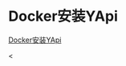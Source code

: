 # Docker安装YApi

[Docker安装YApi](https://www.cnblogs.com/woshimrf/p/docker-install-yapi.html)




<

<ad/>
<comment/>